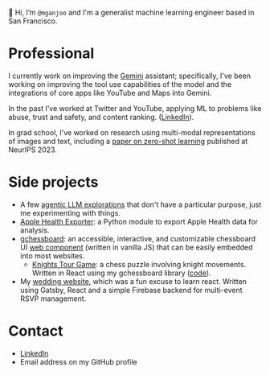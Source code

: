 👋 Hi, I’m `@mganjoo` and I'm a generalist machine learning engineer based in San Francisco.

# Professional

I currently work on improving the [Gemini](https://gemini.google.com/) assistant; specifically,
I've been working on improving the tool use capabilities of the model and the integrations of
core apps like YouTube and Maps into Gemini.

In the past I've worked at Twitter and YouTube, applying ML to problems like abuse, trust and safety, and
content ranking. ([LinkedIn](https://www.linkedin.com/in/mganjoo/)).

In grad school, I've worked on research using multi-modal representations of images and
text, including a [paper on zero-shot learning](https://github.com/mganjoo/zslearning)
published at NeurIPS 2023.

# Side projects

- A few [agentic LLM explorations](https://github.com/stars/mganjoo/lists/agentic-explorations) that don't have a particular purpose, just me experimenting with things.
- [Apple Health Exporter](https://github.com/mganjoo/apple-health-exporter): a Python module to export
  Apple Health data for analysis.
- [gchessboard](https://github.com/mganjoo/gchessboard): an accessible, interactive, and customizable
  chessboard UI [web component](https://developer.mozilla.org/en-US/docs/Web/API/Web_components)
  (written in vanilla JS) that can be easily embedded into most websites.
  - [Knights Tour Game](https://knights-tour-game.vercel.app/): a chess puzzle involving knight movements.
  Written in React using my gchessboard library ([code](https://github.com/mganjoo/knights-tour-game)).
- My [wedding website](https://github.com/mganjoo/alisha-and-milind-wedding), which was a fun excuse to
  learn react. Written using Gatsby, React and a simple Firebase backend for multi-event RSVP management.

# Contact

- [LinkedIn](https://www.linkedin.com/in/mganjoo/)
- Email address on my GitHub profile
